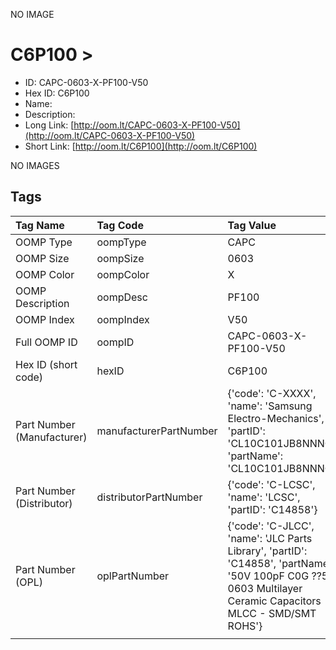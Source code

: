 


  
NO IMAGE  
# C6P100 > 

- ID: CAPC-0603-X-PF100-V50
- Hex ID: C6P100
- Name: 
- Description: 
- Long Link: [http://oom.lt/CAPC-0603-X-PF100-V50](http://oom.lt/CAPC-0603-X-PF100-V50)
- Short Link: [http://oom.lt/C6P100](http://oom.lt/C6P100)
  
NO IMAGES  
## Tags
  

|Tag Name|Tag Code|Tag Value|
| :--- | :--- | :--- |
|OOMP Type|oompType|CAPC|
|OOMP Size|oompSize|0603|
|OOMP Color|oompColor|X|
|OOMP Description|oompDesc|PF100|
|OOMP Index|oompIndex|V50|
|Full OOMP ID|oompID|CAPC-0603-X-PF100-V50|
|Hex ID (short code)|hexID|C6P100|
|Part Number (Manufacturer)|manufacturerPartNumber|{'code': 'C-XXXX', 'name': 'Samsung Electro-Mechanics', 'partID': 'CL10C101JB8NNNC', 'partName': 'CL10C101JB8NNNC'}|
|Part Number (Distributor)|distributorPartNumber|{'code': 'C-LCSC', 'name': 'LCSC', 'partID': 'C14858'}|
|Part Number (OPL)|oplPartNumber|{'code': 'C-JLCC', 'name': 'JLC Parts Library', 'partID': 'C14858', 'partName': '50V 100pF C0G ??5% 0603  Multilayer Ceramic Capacitors MLCC - SMD/SMT ROHS'}|
||||
